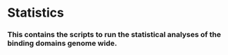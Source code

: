 # Statistics

### This contains the scripts to run the statistical analyses of the binding domains genome wide.